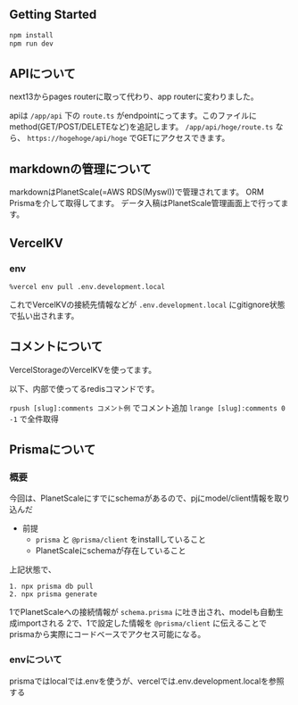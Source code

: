 ## Getting Started

```bash
npm install
npm run dev
```

## APIについて

next13からpages routerに取って代わり、app routerに変わりました。

apiは `/app/api` 下の `route.ts` がendpointにってます。このファイルにmethod(GET/POST/DELETEなど)を追記します。
`/app/api/hoge/route.ts` なら、 `https://hogehoge/api/hoge` でGETにアクセスできます。

## markdownの管理について

markdownはPlanetScale(=AWS RDS(Myswl))で管理されてます。
ORM Prismaを介して取得してます。
データ入稿はPlanetScale管理画面上で行ってます。

## VercelKV

### env

```
%vercel env pull .env.development.local
```

これでVercelKVの接続先情報などが `.env.development.local` にgitignore状態で払い出されます。

## コメントについて

VercelStorageのVercelKVを使ってます。

以下、内部で使ってるredisコマンドです。

`rpush [slug]:comments コメント例` でコメント追加
`lrange [slug]:comments 0 -1` で全件取得


## Prismaについて

### 概要

今回は、PlanetScaleにすでにschemaがあるので、pjにmodel/client情報を取り込んだ

- 前提
  - `prisma` と `@prisma/client` をinstallしていること
  - PlanetScaleにschemaが存在していること

上記状態で、

```
1. npx prisma db pull
2. npx prisma generate
```

1でPlanetScaleへの接続情報が `schema.prisma` に吐き出され、modelも自動生成importされる
2で、1で設定した情報を `@prisma/client` に伝えることでprismaから実際にコードベースでアクセス可能になる。

### envについて

prismaではlocalでは.envを使うが、vercelでは.env.development.localを参照する
